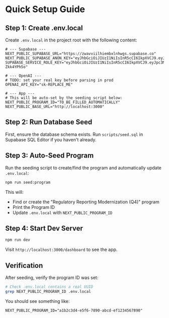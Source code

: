 # Quick Setup Guide

## Step 1: Create .env.local

Create `.env.local` in the project root with the following content:

```env
# --- Supabase ---
NEXT_PUBLIC_SUPABASE_URL="https://zwavviilhiembxlnhwgs.supabase.co"
NEXT_PUBLIC_SUPABASE_ANON_KEY="eyJhbGciOiJIUzI1NiIsInR5cCI6IkpXVCJ9.eyJpc3MiOiJzdXBhYmFzZSIsInJlZiI6Inp3YXZ2aWlsaGllbWJ4bG5od2dzIiwicm9sZSI6ImFub24iLCJpYXQiOjE3NjE3NTE1ODcsImV4cCI6MjA3NzMyNzU4N30.MfcSZGOJpvxk2PU7uMCsQTdsoYS4qUJhk937UIZaPiA"
SUPABASE_SERVICE_ROLE_KEY="eyJhbGciOiJIUzI1NiIsInR5cCI6IkpXVCJ9.eyJpc3MiOiJzdXBhYmFzZSIsInJlZiI6Inp3YXZ2aWlsaGllbWJ4bG5od2dzIiwicm9sZSI6InNlcnZpY2Vfcm9sZSIsImlhdCI6MTc2MTc1MTU4NywiZXhwIjoyMDc3MzI3NTg3fQ.tiVLKvVYSpUaEZjocZz_xPepTjWvFjNHD-Zkk4YPh5o"

# --- OpenAI ---
# TODO: set your real key before parsing in prod
OPENAI_API_KEY="sk-REPLACE_ME"

# --- App ---
# This will be auto-set by the seeding script below:
NEXT_PUBLIC_PROGRAM_ID="TO_BE_FILLED_AUTOMATICALLY"
NEXT_PUBLIC_BASE_URL="http://localhost:3000"
```

## Step 2: Run Database Seed

First, ensure the database schema exists. Run `scripts/seed.sql` in Supabase SQL Editor if you haven't already.

## Step 3: Auto-Seed Program

Run the seeding script to create/find the program and automatically update `.env.local`:

```bash
npm run seed:program
```

This will:
- Find or create the "Regulatory Reporting Modernization (Q4)" program
- Print the Program ID
- Update `.env.local` with `NEXT_PUBLIC_PROGRAM_ID`

## Step 4: Start Dev Server

```bash
npm run dev
```

Visit `http://localhost:3000/dashboard` to see the app.

## Verification

After seeding, verify the program ID was set:

```bash
# Check .env.local contains a real UUID
grep NEXT_PUBLIC_PROGRAM_ID .env.local
```

You should see something like:
```
NEXT_PUBLIC_PROGRAM_ID="a1b2c3d4-e5f6-7890-abcd-ef1234567890"
```

